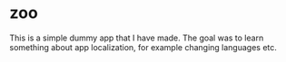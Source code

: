 # zoo
This is a simple dummy app that I have made. The goal was to learn something about app localization, for example changing languages etc.
